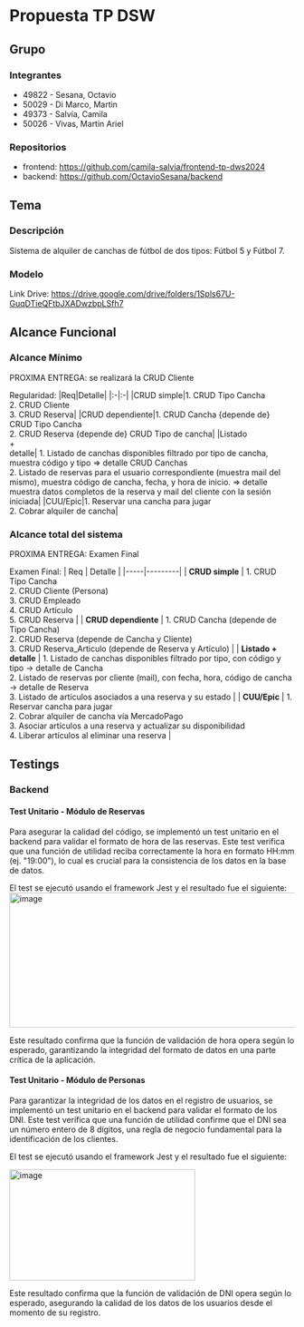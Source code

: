 # Propuesta TP DSW

## Grupo
### Integrantes
* 49822 - Sesana, Octavio
* 50029 - Di Marco, Martin
* 49373 - Salvía, Camila
* 50026 - Vivas, Martin Ariel

### Repositorios
* frontend: https://github.com/camila-salvia/frontend-tp-dws2024
* backend: https://github.com/OctavioSesana/backend

## Tema
### Descripción
Sistema de alquiler de canchas de fútbol de dos tipos: Fútbol 5 y Fútbol 7.

### Modelo

Link Drive: https://drive.google.com/drive/folders/1Spls67U-GuqDTieQFtbJXADwzbpLSfh7


## Alcance Funcional 

### Alcance Mínimo
PROXIMA ENTREGA: se realizará la CRUD Cliente

Regularidad:
|Req|Detalle|
|:-|:-|
|CRUD simple|1. CRUD Tipo Cancha<br>2. CRUD Cliente<br>3. CRUD Reserva|
|CRUD dependiente|1. CRUD Cancha {depende de} CRUD Tipo Cancha<br>2. CRUD Reserva {depende de} CRUD Tipo de cancha|
|Listado<br>+<br>detalle| 1. Listado de canchas disponibles filtrado por tipo de cancha, muestra código y tipo => detalle CRUD Canchas<br> 2. Listado de reservas para el usuario correspondiente (muestra mail del mismo), muestra código de cancha, fecha, y hora de inicio. => detalle muestra datos completos de la reserva y mail del cliente con la sesión iniciada|
|CUU/Epic|1. Reservar una cancha para jugar<br>2. Cobrar alquiler de cancha|

### Alcance total del sistema
PROXIMA ENTREGA: Examen Final

Examen Final:
| Req | Detalle |
|-----|---------|
| **CRUD simple** | 1. CRUD Tipo Cancha <br> 2. CRUD Cliente (Persona) <br> 3. CRUD Empleado <br> 4. CRUD Artículo <br> 5. CRUD Reserva |
| **CRUD dependiente** | 1. CRUD Cancha (depende de Tipo Cancha) <br> 2. CRUD Reserva (depende de Cancha y Cliente) <br> 3. CRUD Reserva_Articulo (depende de Reserva y Artículo) |
| **Listado + detalle** | 1. Listado de canchas disponibles filtrado por tipo, con código y tipo → detalle de Cancha <br> 2. Listado de reservas por cliente (mail), con fecha, hora, código de cancha → detalle de Reserva <br> 3. Listado de artículos asociados a una reserva y su estado |
| **CUU/Epic** | 1. Reservar cancha para jugar <br> 2. Cobrar alquiler de cancha vía MercadoPago <br> 3. Asociar artículos a una reserva y actualizar su disponibilidad <br> 4. Liberar artículos al eliminar una reserva |

## Testings
### Backend
#### Test Unitario - Módulo de Reservas
Para asegurar la calidad del código, se implementó un test unitario en el backend para validar el formato de hora de las reservas. Este test verifica que una función de utilidad reciba correctamente la hora en formato HH:mm (ej. "19:00"), lo cual es crucial para la consistencia de los datos en la base de datos.

El test se ejecutó usando el framework Jest y el resultado fue el siguiente:
<img width="625" height="238" alt="image" src="https://github.com/user-attachments/assets/18c65543-96a3-4d5b-96b2-69a463650b40" />


Este resultado confirma que la función de validación de hora opera según lo esperado, garantizando la integridad del formato de datos en una parte crítica de la
aplicación.

#### Test Unitario - Módulo de Personas
Para garantizar la integridad de los datos en el registro de usuarios, se implementó un test unitario en el backend para validar el formato de los DNI. Este test verifica que una función de utilidad confirme que el DNI sea un número entero de 8 dígitos, una regla de negocio fundamental para la identificación de los clientes.

El test se ejecutó usando el framework Jest y el resultado fue el siguiente:

<img width="328" height="196" alt="image" src="https://github.com/user-attachments/assets/fa0d76f2-9f62-4664-b290-ee6d06f62302" />


Este resultado confirma que la función de validación de DNI opera según lo esperado, asegurando la calidad de los datos de los usuarios desde el momento de su registro.
